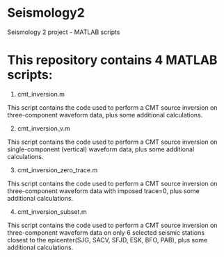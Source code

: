 # Seismology2
Seismology 2 project - MATLAB scripts

# This repository contains 4 MATLAB scripts:
1. cmt_inversion.m

   
This script contains the code used to perform a CMT source inversion on three-component waveform data, plus some additional calculations.


2. cmt_inversion_v.m


This script contains the code used to perform a CMT source inversion on single-component (vertical) waveform data, plus some additional calculations.


3. cmt_inversion_zero_trace.m


This script contains the code used to perform a CMT source inversion on three-component waveform data with imposed trace=0, plus some additional calculations.


4. cmt_inversion_subset.m


This script contains the code used to perform a CMT source inversion on three-component waveform data on only 6 selected seismic stations closest to the epicenter(SJG, SACV, SFJD, ESK, BFO, PAB), plus some additional calculations.
